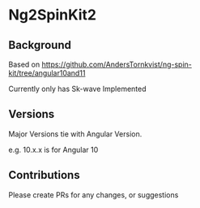 # Ng2SpinKit2

## Background

Based on https://github.com/AndersTornkvist/ng-spin-kit/tree/angular10and11

Currently only has Sk-wave Implemented

## Versions

Major Versions tie with Angular Version.

e.g. 10.x.x is for Angular 10

## Contributions

Please create PRs for any changes, or suggestions
